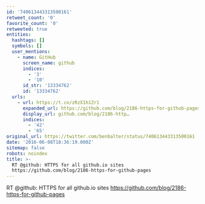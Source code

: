 ```yaml
---
id: '740613443313500161'
retweet_count: '0'
favorite_count: '0'
retweeted: true
entities:
  hashtags: []
  symbols: []
  user_mentions:
    - name: GitHub
      screen_name: github
      indices:
        - '3'
        - '10'
      id_str: '13334762'
      id: '13334762'
  urls:
    - url: https://t.co/zRzX1h1Zr1
      expanded_url: https://github.com/blog/2186-https-for-github-pages
      display_url: github.com/blog/2186-http…
      indices:
        - '42'
        - '65'
original_url: https://twitter.com/benbalter/status/740613443313500161
date: '2016-06-08T18:36:19.000Z'
sitemap: false
robots: noindex
title: >-
  RT @github: HTTPS for all github.io sites
  https://github.com/blog/2186-https-for-github-pages
---
```


RT @github: HTTPS for all github.io sites https://github.com/blog/2186-https-for-github-pages
